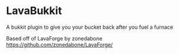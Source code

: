 LavaBukkit
==========

A bukkit plugin to give you your bucket back after you fuel a furnace

Based off of LavaForge by zonedabone https://github.com/zonedabone/LavaForge/

